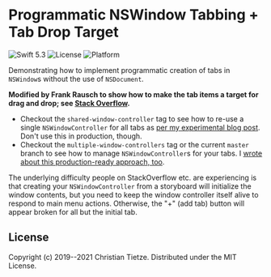 # Programmatic NSWindow Tabbing + Tab Drop Target

![Swift 5.3](https://img.shields.io/badge/Swift-5.3-blue.svg?style=flat)
![License](https://img.shields.io/github/license/DivineDominion/NSWindow-Tabbing.svg?style=flat)
![Platform](https://img.shields.io/badge/platform-macOS-lightgrey.svg?style=flat)

Demonstrating how to implement programmatic creation of tabs in `NSWindow`s without the use of `NSDocument`.

**Modified by Frank Rausch to show how to make the tab items a target for drag and drop; see [Stack Overflow](https://stackoverflow.com/questions/75652413/how-can-i-accept-a-drop-for-a-dragged-item-on-a-window-tab-in-macos-appkit).**

- Checkout the `shared-window-controller` tag to see how to re-use a single `NSWindowController` for all tabs as [per my experimental blog post](https://christiantietze.de/posts/2019/07/nswindow-tabbing-single-nswindowcontroller/). Don't use this in production, though.
- Checkout the `multiple-window-controllers` tag or the current `master` branch to see how to manage `NSWindowController`s for your tabs. I [wrote about this production-ready approach, too](https://christiantietze.de/posts/2019/07/nswindow-tabbing-multiple-nswindowcontroller/).

The underlying difficulty people on StackOverflow etc. are experiencing is that creating your `NSWindowController` from a storyboard will initialize the window contents, but you need to keep the window controller itself alive to respond to main menu actions. Otherwise, the "+" (add tab) button will appear broken for all but the initial tab.

## License

Copyright (c) 2019--2021 Christian Tietze. Distributed under the MIT License.

